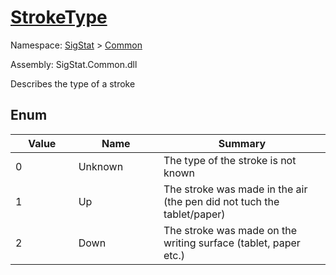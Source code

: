 # [StrokeType](./StrokeType.md)
Namespace: [SigStat]() > [Common](./README.md)

Assembly: SigStat.Common.dll


Describes the type of a stroke

##	Enum

| Value | Name | Summary | 
| --- | --- | --- | 
| 0<img width=200 unselectable="on"/>  | Unknown<img width=200 unselectable="on"/>  | The type of the stroke is not known<img width=200 unselectable="on"/>  | <br>
| 1<img width=200 unselectable="on"/>  | Up<img width=200 unselectable="on"/>  | The stroke was made in the air (the pen did not tuch the tablet/paper)<img width=200 unselectable="on"/>  | <br>
| 2<img width=200 unselectable="on"/>  | Down<img width=200 unselectable="on"/>  | The stroke was made on the writing surface (tablet, paper etc.)<img width=200 unselectable="on"/>  | <br>


